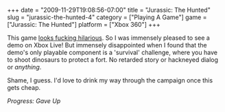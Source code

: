 +++
date = "2009-11-29T19:08:56-07:00"
title = "Jurassic: The Hunted"
slug = "jurassic-the-hunted-4"
category = ["Playing A Game"]
game = ["Jurassic: The Hunted"]
platform = ["Xbox 360"]
+++

This game <a href="http://www.destructoid.com/ten-minute-taste-jurassic-the-hunted-154558.phtml">looks fucking hilarious</a>.  So I was immensely pleased to see a demo on Xbox Live!  But immensely disappointed when I found that the demo's only playable component is a 'survival' challenge, where you have to shoot dinosaurs to protect a fort.  No retarded story or hackneyed dialog or <i>anything</i>.

Shame, I guess.  I'd love to drink my way through the campaign once this gets cheap.

<i>Progress: Gave Up</i>